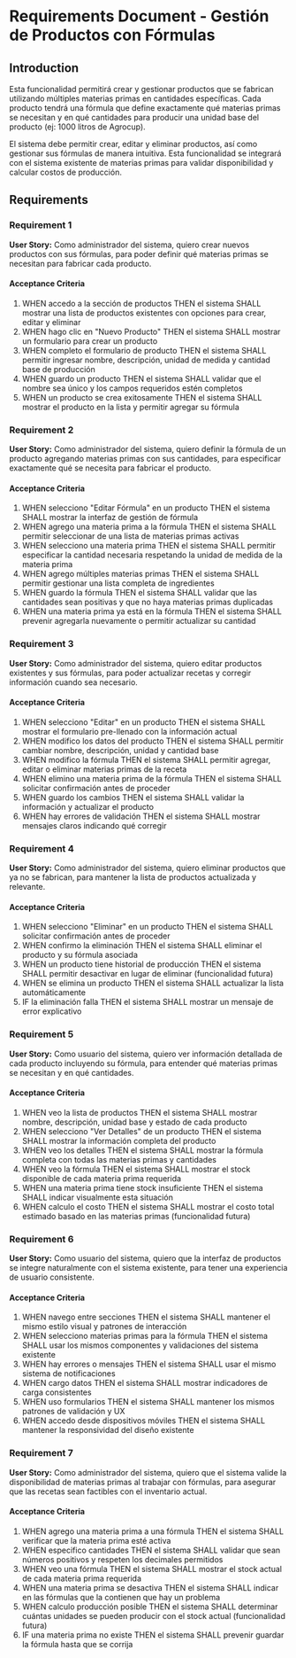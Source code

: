 # Requirements Document - Gestión de Productos con Fórmulas

## Introduction

Esta funcionalidad permitirá crear y gestionar productos que se fabrican utilizando múltiples materias primas en cantidades específicas. Cada producto tendrá una fórmula que define exactamente qué materias primas se necesitan y en qué cantidades para producir una unidad base del producto (ej: 1000 litros de Agrocup).

El sistema debe permitir crear, editar y eliminar productos, así como gestionar sus fórmulas de manera intuitiva. Esta funcionalidad se integrará con el sistema existente de materias primas para validar disponibilidad y calcular costos de producción.

## Requirements

### Requirement 1

**User Story:** Como administrador del sistema, quiero crear nuevos productos con sus fórmulas, para poder definir qué materias primas se necesitan para fabricar cada producto.

#### Acceptance Criteria

1. WHEN accedo a la sección de productos THEN el sistema SHALL mostrar una lista de productos existentes con opciones para crear, editar y eliminar
2. WHEN hago clic en "Nuevo Producto" THEN el sistema SHALL mostrar un formulario para crear un producto
3. WHEN completo el formulario de producto THEN el sistema SHALL permitir ingresar nombre, descripción, unidad de medida y cantidad base de producción
4. WHEN guardo un producto THEN el sistema SHALL validar que el nombre sea único y los campos requeridos estén completos
5. WHEN un producto se crea exitosamente THEN el sistema SHALL mostrar el producto en la lista y permitir agregar su fórmula

### Requirement 2

**User Story:** Como administrador del sistema, quiero definir la fórmula de un producto agregando materias primas con sus cantidades, para especificar exactamente qué se necesita para fabricar el producto.

#### Acceptance Criteria

1. WHEN selecciono "Editar Fórmula" en un producto THEN el sistema SHALL mostrar la interfaz de gestión de fórmula
2. WHEN agrego una materia prima a la fórmula THEN el sistema SHALL permitir seleccionar de una lista de materias primas activas
3. WHEN selecciono una materia prima THEN el sistema SHALL permitir especificar la cantidad necesaria respetando la unidad de medida de la materia prima
4. WHEN agrego múltiples materias primas THEN el sistema SHALL permitir gestionar una lista completa de ingredientes
5. WHEN guardo la fórmula THEN el sistema SHALL validar que las cantidades sean positivas y que no haya materias primas duplicadas
6. WHEN una materia prima ya está en la fórmula THEN el sistema SHALL prevenir agregarla nuevamente o permitir actualizar su cantidad

### Requirement 3

**User Story:** Como administrador del sistema, quiero editar productos existentes y sus fórmulas, para poder actualizar recetas y corregir información cuando sea necesario.

#### Acceptance Criteria

1. WHEN selecciono "Editar" en un producto THEN el sistema SHALL mostrar el formulario pre-llenado con la información actual
2. WHEN modifico los datos del producto THEN el sistema SHALL permitir cambiar nombre, descripción, unidad y cantidad base
3. WHEN modifico la fórmula THEN el sistema SHALL permitir agregar, editar o eliminar materias primas de la receta
4. WHEN elimino una materia prima de la fórmula THEN el sistema SHALL solicitar confirmación antes de proceder
5. WHEN guardo los cambios THEN el sistema SHALL validar la información y actualizar el producto
6. WHEN hay errores de validación THEN el sistema SHALL mostrar mensajes claros indicando qué corregir

### Requirement 4

**User Story:** Como administrador del sistema, quiero eliminar productos que ya no se fabrican, para mantener la lista de productos actualizada y relevante.

#### Acceptance Criteria

1. WHEN selecciono "Eliminar" en un producto THEN el sistema SHALL solicitar confirmación antes de proceder
2. WHEN confirmo la eliminación THEN el sistema SHALL eliminar el producto y su fórmula asociada
3. WHEN un producto tiene historial de producción THEN el sistema SHALL permitir desactivar en lugar de eliminar (funcionalidad futura)
4. WHEN se elimina un producto THEN el sistema SHALL actualizar la lista automáticamente
5. IF la eliminación falla THEN el sistema SHALL mostrar un mensaje de error explicativo

### Requirement 5

**User Story:** Como usuario del sistema, quiero ver información detallada de cada producto incluyendo su fórmula, para entender qué materias primas se necesitan y en qué cantidades.

#### Acceptance Criteria

1. WHEN veo la lista de productos THEN el sistema SHALL mostrar nombre, descripción, unidad base y estado de cada producto
2. WHEN selecciono "Ver Detalles" de un producto THEN el sistema SHALL mostrar la información completa del producto
3. WHEN veo los detalles THEN el sistema SHALL mostrar la fórmula completa con todas las materias primas y cantidades
4. WHEN veo la fórmula THEN el sistema SHALL mostrar el stock disponible de cada materia prima requerida
5. WHEN una materia prima tiene stock insuficiente THEN el sistema SHALL indicar visualmente esta situación
6. WHEN calculo el costo THEN el sistema SHALL mostrar el costo total estimado basado en las materias primas (funcionalidad futura)

### Requirement 6

**User Story:** Como usuario del sistema, quiero que la interfaz de productos se integre naturalmente con el sistema existente, para tener una experiencia de usuario consistente.

#### Acceptance Criteria

1. WHEN navego entre secciones THEN el sistema SHALL mantener el mismo estilo visual y patrones de interacción
2. WHEN selecciono materias primas para la fórmula THEN el sistema SHALL usar los mismos componentes y validaciones del sistema existente
3. WHEN hay errores o mensajes THEN el sistema SHALL usar el mismo sistema de notificaciones
4. WHEN cargo datos THEN el sistema SHALL mostrar indicadores de carga consistentes
5. WHEN uso formularios THEN el sistema SHALL mantener los mismos patrones de validación y UX
6. WHEN accedo desde dispositivos móviles THEN el sistema SHALL mantener la responsividad del diseño existente

### Requirement 7

**User Story:** Como administrador del sistema, quiero que el sistema valide la disponibilidad de materias primas al trabajar con fórmulas, para asegurar que las recetas sean factibles con el inventario actual.

#### Acceptance Criteria

1. WHEN agrego una materia prima a una fórmula THEN el sistema SHALL verificar que la materia prima esté activa
2. WHEN especifico cantidades THEN el sistema SHALL validar que sean números positivos y respeten los decimales permitidos
3. WHEN veo una fórmula THEN el sistema SHALL mostrar el stock actual de cada materia prima requerida
4. WHEN una materia prima se desactiva THEN el sistema SHALL indicar en las fórmulas que la contienen que hay un problema
5. WHEN calculo producción posible THEN el sistema SHALL determinar cuántas unidades se pueden producir con el stock actual (funcionalidad futura)
6. IF una materia prima no existe THEN el sistema SHALL prevenir guardar la fórmula hasta que se corrija